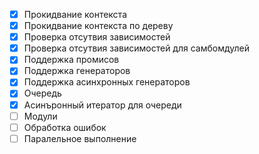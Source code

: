 - [x] Прокидвание контекста
- [x] Прокидвание контекста по дереву
- [x] Проверка отсутвия зависимостей
- [x] Проверка отсутвия зависимостей для самбомдулей
- [x] Поддержка промисов
- [x] Поддержка генераторов
- [x] Поддержка асинхронных генераторов
- [x] Очередь
- [x] Асинъронный итератор для очереди
- [ ] Модули
- [ ] Обработка ошибок
- [ ] Паралельное выполнение
